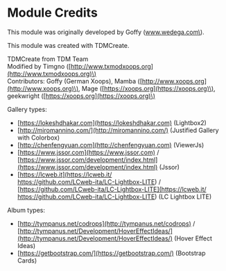 # Module Credits

This module was originally developed by Goffy \(www.wedega.com\).

This module was created with TDMCreate.

TDMCreate from TDM Team  
Modified by Timgno \([http://www.txmodxoops.org](http://www.txmodxoops.org)\)  
Contributors:  Goffy \(German Xoops\), Mamba \([http://www.xoops.org](http://www.xoops.org)\), Mage \([https://xoops.org](https://xoops.org)\), geekwright \([https://xoops.org](https://xoops.org)\)  


Gallery types:

* [https://lokeshdhakar.com](https://lokeshdhakar.com) \(Lightbox2\)
* [http://miromannino.com/](http://miromannino.com/) \(Justified Gallery with Colorbox\)
* [http://chenfengyuan.com](http://chenfengyuan.com) \(ViewerJs\)
* [https://www.jssor.com](https://www.jssor.com) / [https://www.jssor.com/development/index.html](https://www.jssor.com/development/index.html) \(Jssor\)
* [https://lcweb.it](https://lcweb.it/<br>https://github.com/LCweb-ita/LC-Lightbox-LITE) / [https://github.com/LCweb-ita/LC-Lightbox-LITE](https://lcweb.it/<br>https://github.com/LCweb-ita/LC-Lightbox-LITE) \(LC Lightbox LITE\)

Album types:

* [http://tympanus.net/codrops](http://tympanus.net/codrops) / [http://tympanus.net/Development/HoverEffectIdeas/](http://tympanus.net/Development/HoverEffectIdeas/) \(Hover Effect Ideas\)
* [https://getbootstrap.com/](https://getbootstrap.com/) \(Bootstrap Cards\)

